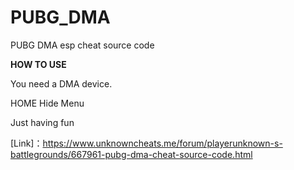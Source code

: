 # PUBG_DMA
PUBG DMA esp cheat source code

**HOW TO USE**

You need a DMA device.

HOME Hide Menu

Just having fun

[Link]：https://www.unknowncheats.me/forum/playerunknown-s-battlegrounds/667961-pubg-dma-cheat-source-code.html
